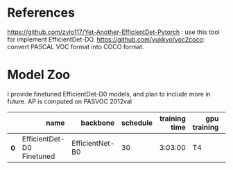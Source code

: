 # References
https://github.com/zylo117/Yet-Another-EfficientDet-Pytorch : use this tool for implement EfficientDet-DO.
https://github.com/yukkyo/voc2coco: convert PASCAL VOC format into COCO format.

# Model Zoo

I provide finetuned EfficientDet-D0 models, and plan to include more in future. AP is computed on PASVOC 2012val

<table>
  <thead>
    <tr style="text-align: right;">
      <th></th>
      <th>name</th>
      <th>backbone</th>
      <th>schedule</th>
      <th>training time</th>
      <th>gpu training</th>
      <th>AP@0.5</th>
      <th>AP@0.75</th>
      <th>AP@0.5:0.95</th>
      <th>AP@small</th>
      <th>AP@medium</th>
      <th>AP@large</th>
      <th>url</th>
      <th>size</th>
    </tr>
  </thead>
  <tbody>
    <tr>
      <th>0</th>
      <td>EfficientDet-D0 Finetuned</td>
      <td>EfficientNet-B0</td>
      <td>30</td>
      <td>3:03:00</td>
      <td>T4</td>
      <td><b>66.4<b></td>
      <td>50.7</td>
      <td>46.5</td>
      <td>11.5</td>
      <td>32.8</td>
      <td>55.8</td>
      <td><a href="https://drive.google.com/drive/folders/1lM-eje22vDFINddRLqJMKipC2ALVs77H">checkpoint</a>&nbsp;
      <td> 15 MB</td>
    </tr>
  </tbody>
</table>
